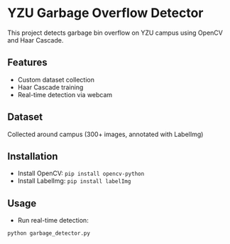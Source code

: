 # YZU Garbage Overflow Detector

This project detects garbage bin overflow on YZU campus using OpenCV and Haar Cascade.

## Features
- Custom dataset collection
- Haar Cascade training
- Real-time detection via webcam

## Dataset
Collected around campus (300+ images, annotated with LabelImg)

## Installation
- Install OpenCV: `pip install opencv-python`
- Install LabelImg: `pip install labelImg`

## Usage
- Run real-time detection:
```bash
python garbage_detector.py
